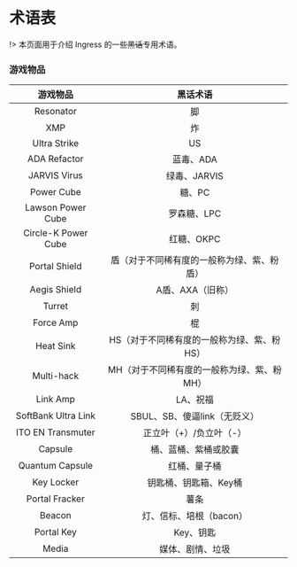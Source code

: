 # 术语表

!> 本页面用于介绍 Ingress 的一些~~黑话~~专用术语。

### 游戏物品

|       游戏物品       |                    黑话术语                     |
|:-------------------:|:---------------------------------------------:|
|      Resonator      |                       脚                      |
|         XMP         |                       炸                      |
|     Ultra Strike    |                       US                      |
|     ADA Refactor    |                    蓝毒、ADA                   |
|     JARVIS Virus    |                  绿毒、JARVIS                  |
|      Power Cube     |                     糖、PC                    |
|  Lawson Power Cube  |                     罗森糖、LPC                |
| Circle-K Power Cube |                      红糖、OKPC                |
|    Portal Shield    |    盾（对于不同稀有度的一般称为绿、紫、粉盾）         |
|     Aegis Shield    |                  A盾、AXA（旧称）               |
|        Turret       |                       刺                      |
|      Force Amp      |                       棍                      |
|      Heat Sink      |    HS（对于不同稀有度的一般称为绿、紫、粉HS）         |
|      Multi-hack     |    MH（对于不同稀有度的一般称为绿、紫、粉MH）         |
|       Link Amp      |                    LA、祝福                    |
| SoftBank Ultra Link |              SBUL、SB、傻逼link（无贬义）        |
|  ITO EN Transmuter  |               正立叶（+）/负立叶（-）            |
|       Capsule       |              桶、蓝桶、紫桶或胶囊                |
|   Quantum Capsule   |                  红桶、量子桶                   |
|      Key Locker     |             钥匙桶、钥匙箱、Key桶                |
|    Portal Fracker   |                      薯条                     |
|        Beacon       |                 灯、信标、培根（bacon）         |
|      Portal Key     |                   Key、钥匙                   |
|      Media          |                    媒体、剧情、垃圾             |